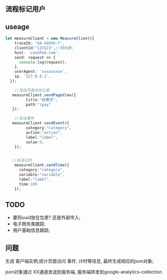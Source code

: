 ## 流程标记用户

## useage


```typescript
let measureClient = new MeasureClient({
    traceId: 'UA-XXXXX-Y',
    clientId:"123123",//随机数;
    host: 'cashPad.com',
    send: request => {
      console.log(request);
    },
    userAgent: 'xxxxxxxxx',
    ip: '127.0.0.1',
  });

    //发送页面浏览记录
   measureClient.sendPageView({
         title:"结算页",
         path:"/pay"
   });

    //发送事件
   measureClient.sendEvent({
         category:"category",
         action:"action",
         label:"label",
         value:0,
    });


   //发送记时
    measureClient.sendTime({
      category:"category",
      variable:"variable",
      label:"label",
      time:100
    });
```

## TODO
* 要将uuid放在包里? 还是外部传入;
* 电子商务类跟踪;
* 用户基础信息跟踪;

## 问题

生成 客户端实例,统计页面访问 事件, 计时等信息, 最终生成相应的json对象;

json对象通过 XX通道发送到服务端, 服务端转发到google-analytics-collection

